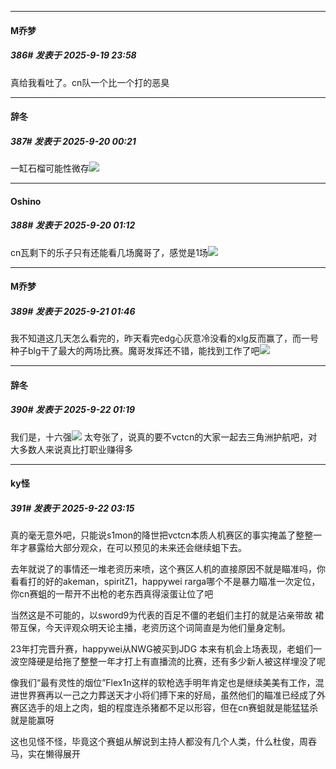 ﻿
*****

####  M乔梦  
##### 386#       发表于 2025-9-19 23:58

真给我看吐了。cn队一个比一个打的恶臭


*****

####  辞冬  
##### 387#       发表于 2025-9-20 00:21

一缸石榴可能性微存<img src="https://static.stage1st.com/image/smiley/face2017/039.png" referrerpolicy="no-referrer">


*****

####  Oshino  
##### 388#       发表于 2025-9-20 01:12

cn瓦剩下的乐子只有还能看几场魔哥了，感觉是1场<img src="https://static.stage1st.com/image/smiley/face2017/015.png" referrerpolicy="no-referrer">


*****

####  M乔梦  
##### 389#       发表于 2025-9-21 01:46

我不知道这几天怎么看完的，昨天看完edg心灰意冷没看的xlg反而赢了，而一号种子blg干了最大的两场比赛。魔哥发挥还不错，能找到工作了吧<img src="https://static.stage1st.com/image/smiley/face2017/067.png" referrerpolicy="no-referrer">


*****

####  辞冬  
##### 390#       发表于 2025-9-22 01:19

我们是，十六强<img src="https://static.stage1st.com/image/smiley/face2017/067.png" referrerpolicy="no-referrer">
太夸张了，说真的要不vctcn的大家一起去三角洲护航吧，对大多数人来说真比打职业赚得多


*****

####  ky怪  
##### 391#       发表于 2025-9-22 03:15

真的毫无意外吧，只能说s1mon的降世把vctcn本质人机赛区的事实掩盖了整整一年才暴露给大部分观众，在可以预见的未来还会继续蛆下去。

去年就说了的事情还一堆老资历来喷，这个赛区人机的直接原因不就是瞄准吗，你看看打的好的akeman，spiritZ1，happywei rarga哪个不是暴力瞄准一次定位，你cn赛蛆的一帮开不出枪的老东西真得滚蛋让位了吧

当然这是不可能的，以sword9为代表的百足不僵的老蛆们主打的就是沾亲带故 裙带互保，今天评观众明天论主播，老资历这个词简直是为他们量身定制。

23年打完晋升赛，happywei从NWG被买到JDG 本来有机会上场表现，老蛆们一波空降硬是给拖了整整一年才打上有直播流的比赛，还有多少新人被这样埋没了呢

像我们“最有灵性的烟位”Flex1n这样的软枪选手明年肯定也是继续美美有工作，混进世界赛再以一己之力葬送天才小将们搏下来的好局，虽然他们的瞄准已经成了外赛区选手的俎上之肉，蛆的程度连杀猪都不足以形容，但在cn赛蛆就是能猛猛杀就是能赢呀

这也见怪不怪，毕竟这个赛蛆从解说到主持人都没有几个人类，什么杜俊，周吞马，实在懒得展开

